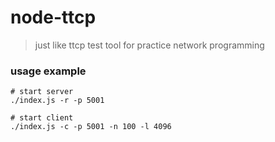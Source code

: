 # node-ttcp
> just like ttcp test tool for practice network programming

### usage example
```
# start server
./index.js -r -p 5001

# start client
./index.js -c -p 5001 -n 100 -l 4096
```